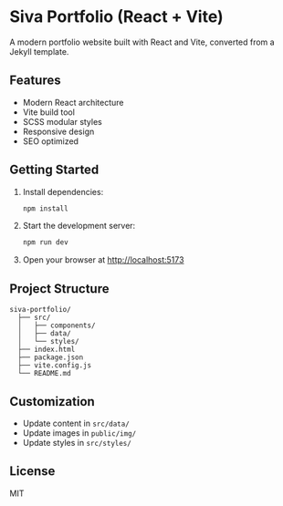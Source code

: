 # Siva Portfolio (React + Vite)

A modern portfolio website built with React and Vite, converted from a Jekyll template.

## Features
- Modern React architecture
- Vite build tool
- SCSS modular styles
- Responsive design
- SEO optimized

## Getting Started

1. Install dependencies:
   ```bash
   npm install
   ```
2. Start the development server:
   ```bash
   npm run dev
   ```
3. Open your browser at [http://localhost:5173](http://localhost:5173)

## Project Structure
```
siva-portfolio/
  ├── src/
  │   ├── components/
  │   ├── data/
  │   └── styles/
  ├── index.html
  ├── package.json
  ├── vite.config.js
  └── README.md
```

## Customization
- Update content in `src/data/`
- Update images in `public/img/`
- Update styles in `src/styles/`

## License
MIT 